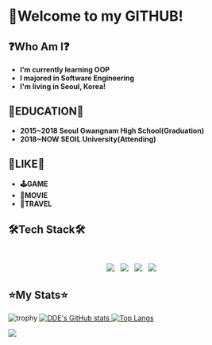 
# 🧭Welcome to my GITHUB!

## ❓Who Am I❓
- **I’m currently learning OOP**
- **I majored in Software Engineering**
- **I'm living in Seoul, Korea!**

## 🏫EDUCATION🏫
- **2015~2018 Seoul Gwangnam High School(Graduation)**
- **2018~NOW SEOIL University(Attending)**

## **🧡LIKE🧡**
-  **🕹️GAME**
- **🎥MOVIE**
- **🧳TRAVEL**
  
 ## **🛠Tech Stack🛠**
</br>
<p align="center">
<img src="https://img.shields.io/badge/Unity-FFFFFF?style=flat-square&logo=Unity&logoColor=black"/></a> &nbsp 
<img src="https://img.shields.io/badge/CSharp-239120?style=flat-square&logo=C#%2B%2B&logoColor=white"/></a> &nbsp 
<img src="https://img.shields.io/badge/Notion-000000?style=flat-square&logo=Notion&logoColor=white"/></a> &nbsp 
<img src="https://img.shields.io/badge/Jira-0052CC?style=flat-square&logo=Jira&logoColor=white"/></a> &nbsp 

## **⭐My Stats⭐**
![trophy](https://github-profile-trophy.vercel.app/?username=Thedum2)
[![DDE's GitHub stats](https://github-readme-stats.vercel.app/api?username=Thedum2)](https://github.com/anuraghazra/github-readme-stats)[
![Top Langs](https://github-readme-stats.vercel.app/api/top-langs/?username=Thedum2&layout=compact)](https://github.com/anuraghazra/github-readme-stats)
<div>
<img align='left' src="http://mazassumnida.wtf/api/v2/generate_badge?boj=coco74591">
</div>

